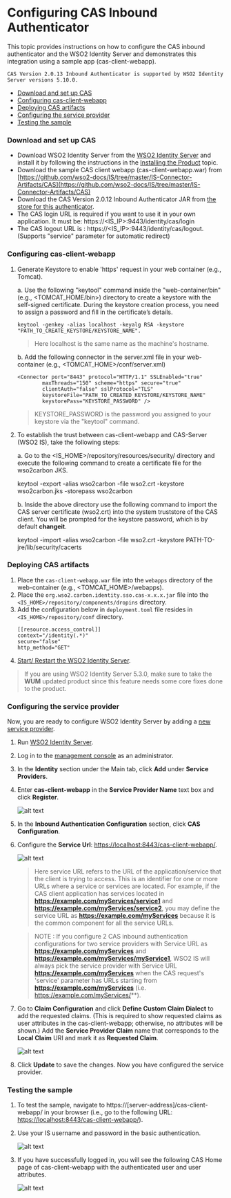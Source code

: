 # Configuring CAS Inbound Authenticator

This topic provides instructions on how to configure the CAS inbound authenticator and the WSO2 Identity Server and demonstrates this integration using a sample app (cas-client-webapp). 
 
 ````
 CAS Version 2.0.13 Inbound Authenticator is supported by WSO2 Identity Server versions 5.10.0. 
 ````
 
* [Download and set up CAS](#download-and-set-up-cas)
* [Configuring cas-client-webapp](#configuring-cas-client-webapp)
* [Deploying CAS artifacts](#deploying-cas-artifacts)
* [Configuring the service provider](#configuring-the-service-provider)
* [Testing the sample](#testing-the-sample)

### Download and set up CAS

 * Download WSO2 Identity Server from the [WSO2 Identity Server](https://wso2.com/identity-and-access-management) and install it by following the 
   instructions in the [Installing the Product](https://is.docs.wso2.com/en/latest/setup/installing-the-product) topic.
 * Download the sample CAS client webapp (cas-client-webapp.war) from [https://github.com/wso2-docs/IS/tree/master/IS-Connector-Artifacts/CAS](https://github.com/wso2-docs/IS/tree/master/IS-Connector-Artifacts/CAS)
 * Download the CAS Version 2.0.12 Inbound Authenticator JAR from [the store for this authenticator](https://store.wso2.com/store/assets/isconnector/details/593aac68-3139-425c-b9ca-f66a65a0917a).
 * The CAS login URL is required if you want to use it in your own application. It must be: https://<IS_IP>:9443/identity/cas/login
 * The CAS logout URL is : https://<IS_IP>:9443/identity/cas/logout. (Supports "service" parameter for automatic redirect)

 ### Configuring cas-client-webapp
 1. Generate Keystore to enable 'https' request in your web container (e.g., Tomcat).
 
     a. Use the following "keytool" command inside the "web-container/bin" (e.g., <TOMCAT_HOME/bin>) directory to 
        create a keystore with the self-signed certificate. During the keystore creation process, you need to assign 
        a password and fill in the certificate’s details.
 
        keytool -genkey -alias localhost -keyalg RSA -keystore "PATH_TO_CREATE_KEYSTORE/KEYSTORE_NAME".
       > Here localhost is the same name as the machine's hostname.
     
     b. Add the following connector in the server.xml file in your web-container (e.g., <TOMCAT_HOME>/conf/server.xml)
     
     ```` 
     <Connector port="8443" protocol="HTTP/1.1" SSLEnabled="true"
             maxThreads="150" scheme="https" secure="true"
             clientAuth="false" sslProtocol="TLS"
             keystoreFile="PATH_TO_CREATED_KEYSTORE/KEYSTORE_NAME"
             keystorePass="KEYSTORE_PASSWORD" />
     ```` 
     
       > KEYSTORE_PASSWORD is the password you assigned to your keystore via the "keytool" command.
     
 2. To establish the trust between cas-client-webapp and CAS-Server (WSO2 IS), take the following steps:
 
    a. Go to the <IS_HOME>/repository/resources/security/ directory and execute the following command to create a certificate file for the wso2carbon JKS.
       
       keytool -export -alias wso2carbon -file wso2.crt -keystore wso2carbon.jks -storepass wso2carbon
       
    b. Inside the above directory use the following command to import the CAS server certificate (wso2.crt) into the 
    system truststore of the CAS client. You will be prompted for the keystore password, which is by default 
    **changeit**.
        
       keytool -import -alias wso2carbon -file wso2.crt -keystore PATH-TO-jre/lib/security/cacerts
 
  
 ### Deploying CAS artifacts
    
   1. Place the `cas-client-webapp.war` file into the `webapps` directory of the web-container (e.g., <TOMCAT_HOME>/webapps). 
   2. Place the `org.wso2.carbon.identity.sso.cas-x.x.x.jar` file into the `<IS_HOME>/repository/components/dropins` 
   directory.
   3. Add the configuration below in `deployment.toml` file resides in `<IS_HOME>/repository/conf` directory.
       ````
       [[resource.access_control]]
       context="/identity(.*)"
       secure="false"
       http_method="GET"
       ````
   4. [Start/ Restart the WSO2 Identity Server](https://is.docs.wso2.com/en/latest/setup/running-the-product).

   
   >If you are using WSO2 Identity Server 5.3.0, make sure to take the **WUM** updated product since this 
   feature needs some core fixes done to the product.
 
 
 ### Configuring the service provider
 Now, you are ready to configure WSO2 Identity Server by adding a [new service provider](https://is.docs.wso2.com/en/latest/learn/adding-and-configuring-a-service-provider/).
 
 1. Run [WSO2 Identity Server](https://is.docs.wso2.com/en/latest/setup/running-the-product/).
 2. Log in to the [management console](https://is.docs.wso2.com/en/latest/setup/getting-started-with-the-management-console/#getting-started-with-the-management-console) as an administrator.
 3. In the **Identity** section under the Main tab, click **Add** under **Service Providers**.
 4. Enter **cas-client-webapp** in the **Service Provider Name** text box and click **Register**.
 
    ![alt text](images/image4.png)
    
 5. In the **Inbound Authentication Configuration** section, click **CAS Configuration**.
 6. Configure the **Service Url**: [https://localhost:8443/cas-client-webapp/](https://localhost:8443/cas-client-webapp/). 
 
    ![alt text](images/image3.png)
    
    >Here service URL refers to the URL of the application/service that the client is trying to access. 
    This is an identifier for one or more URLs where a service or services are located. For example, if the CAS client application has services
    located in **https://example.com/myServices/service1** and **https://example.com/myServices/service2**, you may define
    the service URL as **https://example.com/myServices** because it is the common component for all the service URLs.
    
    >NOTE : If you configure 2 CAS inbound authentication configurations for two service providers with Service URL as 
    **https://example.com/myServices** and **https://example.com/myServices/myService1**, WSO2 IS will always pick the 
    service provider with Service URL **https://example.com/myServices** when the CAS request's 'service' parameter has URLs
    starting from **https://example.com/myServices** (i.e. https://example.com/myServices/**).
                  
    
 7. Go to **Claim Configuration** and click **Define Custom Claim Dialect** to add the requested claims. (This is 
 required to show requested claims as user attributes in the cas-client-webapp; otherwise, no attributes will be 
 shown.) Add the **Service Provider Claim** name that corresponds to the **Local Claim** URI and mark it as **Requested 
 Claim**.
    
    ![alt text](images/image2.png)
    
 8. Click **Update** to save the changes. Now you have configured the service provider.
 
 ### Testing the sample
 
 1. To test the sample, navigate to https://[server-address]/cas-client-webapp/ in your browser (i.e., go to the 
 following URL: [https://localhost:8443/cas-client-webapp/](https://localhost:8443/cas-client-webapp/)).
 2. Use your IS username and password in the basic authentication.
    
    ![alt text](images/image1.png)
    
 3. If you have successfully logged in, you will see the following CAS Home page of cas-client-webapp with the authenticated user and user attributes.
    
    ![alt text](images/image5.png)